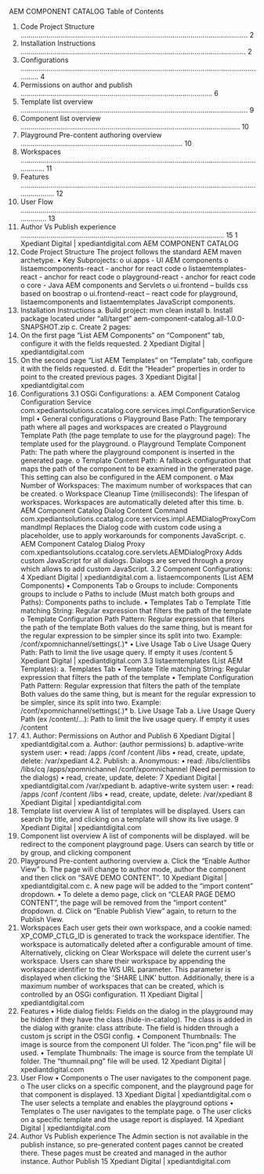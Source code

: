 AEM COMPONENT CATALOG
Table of Contents
1. Code Project Structure ................................................................................................................... 2
2. Installation Instructions .................................................................................................................. 2
3. Configurations ................................................................................................................................ 4
4. Permissions on author and publish ................................................................................................. 6
5. Template list overview ................................................................................................................... 9
6. Component list overview ............................................................................................................... 10
7. Playground Pre-content authoring overview .................................................................................. 10
8. Workspaces ................................................................................................................................... 11
9. Features ........................................................................................................................................ 12
10. User Flow .................................................................................................................................... 13
11. Author Vs Publish experience ....................................................................................................... 15
1 Xpediant Digital | xpediantdigital.com
AEM COMPONENT CATALOG
1. Code Project Structure
The project follows the standard AEM maven archetype.
• Key Subprojects:
o ui.apps - UI AEM components
o listaemcomponents-react - anchor for react code
o listaemtemplates-react - anchor for react code
o playground-react - anchor for react code
o core - Java AEM components and Servlets
o ui.frontend – builds css based on boostrap
o ui.frontend-react – react code for playground, listaemcomponents and
listaemtemplates JavaScript components.
2. Installation Instructions
a. Build project: mvn clean install
b. Install package located under “all/target”
aem-component-catalog.all-1.0.0-SNAPSHOT.zip
c. Create 2 pages:
1. On the first page “List AEM Components” on “Component” tab, configure it with
the fields requested.
2 Xpediant Digital | xpediantdigital.com
2. On the second page “List AEM Templates” on “Template” tab, configure it with the
fields requested.
d. Edit the “Header” properties in order to point to the created previous pages.
3 Xpediant Digital | xpediantdigital.com
3. Configurations
3.1 OSGi Configurations:
a. AEM Component Catalog Configuration Service
com.xpediantsolutions.ccatalog.core.services.impl.ConfigurationServiceImpl
• General configurations
o Playground Base Path: The temporary path where all pages and workspaces are created
o Playground Template Path (the page template to use for the playground page): The
template used for the playground.
o Playground Template Component Path: The path where the playground component is
inserted in the generated page.
o Template Content Path: A fallback configuration that maps the path of the component
to be examined in the generated page. This setting can also be configured in the AEM
component.
o Max Number of Workspaces: The maximum number of workspaces that can be created.
o Workspace Cleanup Time (milliseconds): The lifespan of workspaces. Workspaces are
automatically deleted after this time.
b. AEM Component Catalog Dialog Content Command
com.xpediantsolutions.ccatalog.core.services.impl.AEMDialogProxyCommandImpl
Replaces the Dialog code with custom code using a placeholder, use to apply workarounds for
components JavaScript.
c. AEM Component Catalog Dialog Proxy
com.xpediantsolutions.ccatalog.core.servlets.AEMDialogProxy
Adds custom JavaScript for all dialogs. Dialogs are served through a proxy which allows to add custom
JavaScript.
3.2 Component Configurations:
4 Xpediant Digital | xpediantdigital.com
a. listaemcomponents (List AEM Components)
• Components Tab
o Groups to include: Components groups to include
o Paths to include (Must match both groups and Paths): Components paths to include.
• Templates Tab
o Template Title matching String: Regular expression that filters the path of the
template
o Template Configuration Path Pattern: Regular expression that filters the path of the
template
Both values do the same thing, but is meant for the regular expression to be simpler since its
split into two. Example: /conf/xpomnichannel/settings(.)*
• Live Usage Tab
o Live Usage Query Path: Path to limit the live usage query. If empty it uses /content
5 Xpediant Digital | xpediantdigital.com
3.3 listaemtemplates (List AEM Templates):
a. Templates Tab
• Template Title matching String: Regular expression that filters the path of the template
• Template Configuration Path Pattern: Regular expression that filters the path of the template
Both values do the same thing, but is meant for the regular expression to be simpler, since its split
into two. Example: /conf/xpomnichannel/settings(.)*
b. Live Usage Tab
a. Live Usage Query Path (ex /content/…): Path to limit the live usage query. If empty it uses
/content
4. 4.1. Author:
Permissions on Author and Publish
6 Xpediant Digital | xpediantdigital.com
a. Author:
(author permissions)
b. adaptive-write system user:
• read:
/apps
/conf
/content
/libs
• read, create, update, delete:
/var/xpediant
4.2. Publish:
a. Anonymous:
• read:
/libs/clientlibs
/libs/cq
/apps/xpomnichannel /conf/xpomnichannel
(Need permission to the dialogs)
• read, create, update, delete:
7 Xpediant Digital | xpediantdigital.com
/var/xpediant
b. adaptive-write system user:
• read:
/apps
/conf
/content
/libs
• read, create, update, delete:
/var/xpediant
8 Xpediant Digital | xpediantdigital.com
5. Template list overview
A list of templates will be displayed. Users can search by title, and clicking on a template will show its
live usage.
9 Xpediant Digital | xpediantdigital.com
6. Component list overview
A list of components will be displayed. will be redirect to the component playground page.
Users can search by title or by group, and clicking component
7. Playground Pre-content authoring overview
a. Click the “Enable Author View”
b. The page will change to author mode, author the component and then click on “SAVE DEMO
CONTENT”.
10 Xpediant Digital | xpediantdigital.com
c. A new page will be added to the “import content” dropdown.
• To delete a demo page, click on “CLEAR PAGE DEMO CONTENT”, the page will be removed
from the “import content” dropdown.
d. Click on “Enable Publish View” again, to return to the Publish View.
8. Workspaces
Each user gets their own workspace, and a cookie named: XP_COMP_CTLG_ID is generated to track the
workspace identifier. The workspace is automatically deleted after a configurable amount of time.
Alternatively, clicking on Clear Workspace will delete the current user's workspace.
Users can share their workspace by appending the workspace identifier to the WS URL parameter. This
parameter is displayed when clicking the 'SHARE LINK' button.
Additionally, there is a maximum number of workspaces that can be created, which is controlled by an
OSGi configuration.
11 Xpediant Digital | xpediantdigital.com
9. Features
• Hide dialog fields: Fields on the dialog in the playground may be hidden if they have the class
(hide-in-catalog). The class is added in the dialog with granite: class attribute. The field is hidden
through a custom js script in the OSGI config.
<dropdown
granite:class="cq-dialog-dropdown-showhide"
jcr:primaryType="nt:unstructured"
sling:resourceType="granite/ui/components/coral/foundation/form/select"
fieldLabel="Dropdown"
name="./dropdown">
• Component Thumbnails: The image is source from the component UI folder. The “icon.png”
file will be used.
• Template Thumbnails: The image is source from the template UI folder. The “thumnail.png” file
will be used.
12 Xpediant Digital | xpediantdigital.com
10. User Flow
• Components
o The user navigates to the component page.
o The user clicks on a specific component, and the playground page for that component
is displayed.
13 Xpediant Digital | xpediantdigital.com
o The user selects a template and enables the playground options
• Templates
o The user navigates to the template page.
o The user clicks on a specific template and the usage report is displayed.
14 Xpediant Digital | xpediantdigital.com
11. Author Vs Publish experience
The Admin section is not available in the publish instance, so pre-generated content pages cannot be
created there. These pages must be created and managed in the author instance.
Author Publish
15 Xpediant Digital | xpediantdigital.com
